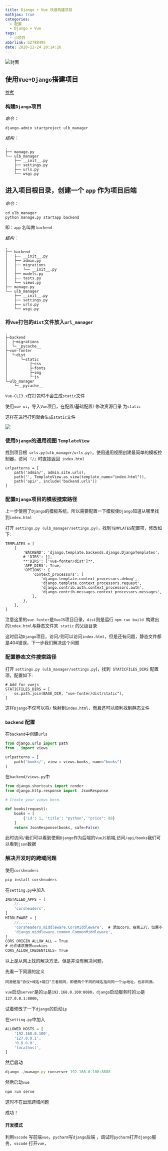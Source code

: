 ```yaml
---
title: Django + Vue 快速构建项目
mathjax: true
categories:
  - 配置
  - Django + Vue
tags:
  - 小项目
abbrlink: b2788495
date: 2020-12-24 20:14:26
---
```


<meta name = "referrer" content = "no-referrer" />

![封面](https://wx4.sinaimg.cn/mw690/0083TyOJly1glz7wduo4kj30u011itlf.jpg)

<!--less-->

## 使用`Vue+Django`搭建项目

[参考](https://zhuanlan.zhihu.com/p/25080236)

### 构建`Django`项目

*命令：*

```text
django-admin startproject ulb_manager
```

*结构：*

```text
.
├── manage.py
└── ulb_manager
    ├── __init__.py
    ├── settings.py
    ├── urls.py
    └── wsgi.py
```

## 进入项目根目录，创建一个 `app` 作为项目后端

*命令：*

```text
cd ulb_manager
python manage.py startapp backend
```

即：`app` 名叫做 `backend`

*结构：*

```text
.
├── backend
│   ├── __init__.py
│   ├── admin.py
│   ├── migrations
│   │   └── __init__.py
│   ├── models.py
│   ├── tests.py
│   └── views.py
├── manage.py
└── ulb_manager
    ├── __init__.py
    ├── settings.py
    ├── urls.py
    └── wsgi.py
```

### 将`Vue`打包的`dist`文件放入`url_manager`

```text
.
├─backend
│  ├─migrations
│  └─__pycache__
├─vue-fonter
│  └─dist
│      └─static
│          ├─css
│          ├─fonts
│          ├─img
│          └─js
└─ulb_manager
    └─__pycache__

```

`Vue-CLI3.x`在打包时不会生成`static`文件

使用`vue ui`，导入`Vue`项目，在配置/基础配置/ 修改资源目录 为`static`

这样在进行打包就会生成`static`文件

![](https://wx1.sinaimg.cn/mw690/0083TyOJly1glz7x4dxvmj31bz0ovn01.jpg)

### 使用`Django`的通用视图 `TemplateView`

找到项目根` urls.py(ulb_manager/urls.py)`，使用通用视图创建最简单的模板控制器，访问 `『/』`时直接返回` index.html`



```text
urlpatterns = [
    path('admin/', admin.site.urls),
    path('', TemplateView.as_view(template_name="index.html")),
    path('api/', include('backend.urls'))
]
```

###  配置`Django`项目的模板搜索路径

上一步使用了`Django`的模板系统，所以需要配置一下模板使`Django`知道从哪里找到`index.html`

打开 `settings.py (ulb_manager/settings.py)`，找到`TEMPLATES`配置项，修改如下:



```text
TEMPLATES = [
    {
        'BACKEND': 'django.template.backends.django.DjangoTemplates',
        # 'DIRS': [],
        **'DIRS': ['vue-fonter/dist']**,
        'APP_DIRS': True,
        'OPTIONS': {
            'context_processors': [
                'django.template.context_processors.debug',
                'django.template.context_processors.request',
                'django.contrib.auth.context_processors.auth',
                'django.contrib.messages.context_processors.messages',
            ],
        },
    },
]
```

注意这里的`vue-fonter`是`VueJS`项目目录，`dist`则是运行 `npm run build `构建出的`index.html`与静态文件夹` static` 的父级目录

这时启动`Django`项目，访问` / `则可以访问`index.html`，但是还有问题，静态文件都是404错误，下一步我们解决这个问题

### 配置静态文件搜索路径

打开 `settings.py (ulb_manager/settings.py`)，找到` STATICFILES_DIRS` 配置项，配置如下:

```text
# Add for vuejs
STATICFILES_DIRS = [
    os.path.join(BASE_DIR, "vue-fonter/dist/static"),
]
```

这样`Django`不仅可以将`/` 映射到`index.html`，而且还可以顺利找到静态文件

### `backend` 配置

在`backend`中创建`urls`

```py
from django.urls import path
from . import views

urlpatterns = [
    path('books/', view = views.books, name="books")
]
```

在`backend/views.py`中

```py
from django.shortcuts import render
from django.http.response import  JsonResponse

# Create your views here.

def books(request):
    books = [
        {'id': 1, 'title': "python", "price": 89}
    ]
    return JsonResponse(books, safe=False)

```

此时访问` / `我们可以看到使用`Django`作为后端的`VueJS`前端,访问`/api/books`我们可以看到`json`数据

### 解决开发时的跨域问题

使用`corsheaders`

```js
pip install corsheaders
```

在`setting.py`中加入

```js
INSTALLED_APPS = [
    //...
    'corsheaders',
]
MIDDLEWARE = [
    //......
    'corsheaders.middleware.CorsMiddleware',  # 添加cors，在第三行，位置不能改
    'django.middleware.common.CommonMiddleware',
]
CORS_ORIGIN_ALLOW_ALL = True
# 允许请求携带cookies
CORS_ALLOW_CREDENTIALS= True 
```

以上是从网上找的解决方法，但是并没有解决问题，

先看一下同源的定义

```
同源是指"协议+域名+端口"三者相同，即便两个不同的域名指向同一个ip地址，也非同源。
```

`vue`启动`server`是的`ip`是`192.168.0.100:8080`，`django`启动服务时的`ip`是`127.0.0.1:8000`，

试着修改了一下`django`的启动`ip`

在`setting.py`中加入

```js
ALLOWED_HOSTS = [
    '192.168.0.100',
    '127.0.0.1',
    '0.0.0.0',
    'localhost',
]
```

然后启动

```js
django ./manage.py runserver 192.168.0.100:8888
```

然后启动`vue`

```js
npm run serve
```

这时不在出现跨域问题 

成功！



#### 开发模式

利用`vscode` 写前端`vue`，`pycharm`写`django`后端 ，调试时`pycharm`打开`django`服务，`vscode` 打开`vue`，